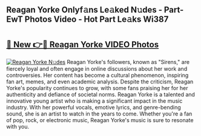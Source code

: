 ## Reagan Yorke Onlyf𝚊ns Le𝚊ked N𝚞des - Part-EwT Photos Video - Hot Part Le𝚊ks Wi387

# <h2><a href="http://ac40938.deff.icu/?id=Reagan+Yorke">🔗 New 👉🔴 Reagan Yorke VIDEO Photos</a></h2>

[![Reagan Yorke N𝚞des](https://i.imgur.com/rIISA9y.gif)](http://ac40938.deff.icu/?id=Reagan+Yorke)
Reagan Yorke's followers, known as "Sirens," are fiercely loyal and often engage in online discussions about her work and controversies. Her content has become a cultural phenomenon, inspiring fan art, memes, and even academic analysis. Despite the criticism, Reagan Yorke's popularity continues to grow, with some fans praising her for her authenticity and defiance of societal norms. Reagan Yorke is a talented and innovative young artist who is making a significant impact in the music industry. With her powerful vocals, emotive lyrics, and genre-bending sound, she is an artist to watch in the years to come. Whether you're a fan of pop, rock, or electronic music, Reagan Yorke's music is sure to resonate with you.
